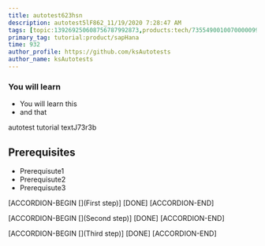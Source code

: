 ```yaml
---
title: autotest623hsn
description: autotest5lF862_11/19/2020 7:28:47 AM
tags: [topic:139269250608756787992873,products:tech/73554900100700000996,tutorial:experience/advanced]
primary_tag: tutorial:product/sapHana
time: 932
author_profile: https://github.com/ksAutotests
author_name: ksAutotests
---
```

### You will learn
- You will learn this
- and that

autotest tutorial textJ73r3b

## Prerequisites
- Prerequisute1
- Prerequisute2
- Prerequisute3

[ACCORDION-BEGIN [](First step)]
[DONE]
[ACCORDION-END]

[ACCORDION-BEGIN [](Second step)]
[DONE]
[ACCORDION-END]

[ACCORDION-BEGIN [](Third step)]
[DONE]
[ACCORDION-END]

